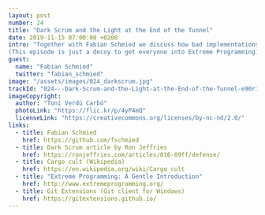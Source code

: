 ```yaml
---
layout: post
number: 24
title: "Dark Scrum and the Light at the End of the Tunnel"
date: 2019-11-15 07:00:00 +0200
intro: "Together with Fabian Schmied we discuss how bad implementations of Scrum can look like, and what options people have to improve or avoid it.
(This episode is just a decoy to get everyone into Extreme Programming)"
guest:
  name: "Fabian Schmied"
  twitter: "fabian_schmied"
image: "/assets/images/024_darkscrum.jpg"
trackId: "024---Dark-Scrum-and-the-Light-at-the-End-of-the-Tunnel-e90rim"
imageCopyright:
  author: "Toni Verdú Carbó"
  photoLink: "https://flic.kr/p/4yP4mQ"
  licenseLink: "https://creativecommons.org/licenses/by-nc-nd/2.0/"
links:
  - title: Fabian Schmied
    href: https://github.com/fschmied
  - title: Dark Scrum article by Ron Jeffries
    href: https://ronjeffries.com/articles/016-09ff/defense/
  - title: Cargo cult (Wikipedia)
    href: https://en.wikipedia.org/wiki/Cargo_cult
  - title: "Extreme Programming: A Gentle Introduction"
    href: http://www.extremeprogramming.org/
  - title: Git Extensions (Git client for Windows)
    href: https://gitextensions.github.io/
---
```

